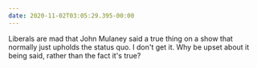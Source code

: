 ```yaml
---
date: 2020-11-02T03:05:29.395-00:00
---
```

Liberals are mad that John Mulaney said a true thing on a show that normally just upholds the status quo. I don't get it. Why be upset about it being said, rather than the fact it's true?
